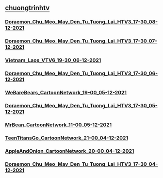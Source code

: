 ## [chuongtrinhtv](https://admin1509.github.io/chuongtrinhtv/)

### [Doraemon_Chu_Meo_May_Den_Tu_Tuong_Lai_HTV3_17-30_08-12-2021](https://admin1509.github.io/chuongtrinhtv/Doraemon_Chu_Meo_May_Den_Tu_Tuong_Lai_HTV3_17-30_08-12-2021/)
### [Doraemon_Chu_Meo_May_Den_Tu_Tuong_Lai_HTV3_17-30_07-12-2021](https://admin1509.github.io/chuongtrinhtv/Doraemon_Chu_Meo_May_Den_Tu_Tuong_Lai_HTV3_17-30_07-12-2021/)
### [Vietnam_Laos_VTV6_19-30_06-12-2021](https://admin1509.github.io/chuongtrinhtv/Vietnam_Laos_VTV6_19-30_06-12-2021/)
### [Doraemon_Chu_Meo_May_Den_Tu_Tuong_Lai_HTV3_17-30_06-12-2021](https://admin1509.github.io/chuongtrinhtv/Doraemon_Chu_Meo_May_Den_Tu_Tuong_Lai_HTV3_17-30_06-12-2021/)
### [WeBareBears_CartoonNetwork_19-00_05-12-2021](https://admin1509.github.io/chuongtrinhtv/WeBareBears_CartoonNetwork_19-00_05-12-2021/)
### [Doraemon_Chu_Meo_May_Den_Tu_Tuong_Lai_HTV3_17-30_05-12-2021](https://admin1509.github.io/chuongtrinhtv/Doraemon_Chu_Meo_May_Den_Tu_Tuong_Lai_HTV3_17-30_05-12-2021/)
### [MrBean_CartoonNetwork_11-00_05-12-2021](https://admin1509.github.io/chuongtrinhtv/MrBean_CartoonNetwork_11-00_05-12-2021/)
### [TeenTitansGo_CartoonNetwork_21-00_04-12-2021](https://admin1509.github.io/chuongtrinhtv/TeenTitansGo_CartoonNetwork_21-00_04-12-2021/)
### [AppleAndOnion_CartoonNetwork_20-00_04-12-2021](https://admin1509.github.io/chuongtrinhtv/AppleAndOnion_CartoonNetwork_20-00_04-12-2021/)
### [Doraemon_Chu_Meo_May_Den_Tu_Tuong_Lai_HTV3_17-30_04-12-2021](https://admin1509.github.io/chuongtrinhtv/Doraemon_Chu_Meo_May_Den_Tu_Tuong_Lai_HTV3_17-30_04-12-2021/)
